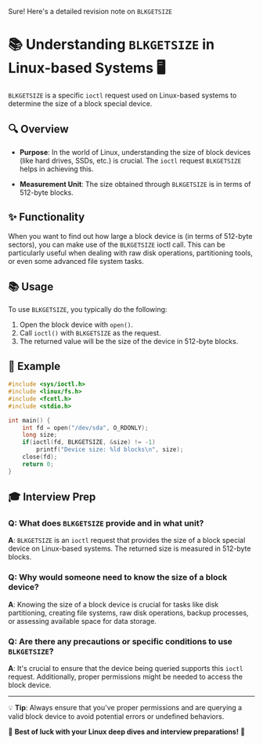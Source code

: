 Sure! Here's a detailed revision note on `BLKGETSIZE`


# 📚 **Understanding `BLKGETSIZE` in Linux-based Systems** 🖥️

`BLKGETSIZE` is a specific `ioctl` request used on Linux-based systems to determine the size of a block special device.

## 🔍 **Overview**

- **Purpose**: In the world of Linux, understanding the size of block devices (like hard drives, SSDs, etc.) is crucial. The `ioctl` request `BLKGETSIZE` helps in achieving this.

- **Measurement Unit**: The size obtained through `BLKGETSIZE` is in terms of 512-byte blocks.

## ✨ **Functionality**

When you want to find out how large a block device is (in terms of 512-byte sectors), you can make use of the `BLKGETSIZE` ioctl call. This can be particularly useful when dealing with raw disk operations, partitioning tools, or even some advanced file system tasks.

## 📚 **Usage**

To use `BLKGETSIZE`, you typically do the following:

1. Open the block device with `open()`.
2. Call `ioctl()` with `BLKGETSIZE` as the request.
3. The returned value will be the size of the device in 512-byte blocks.

## 🚀 **Example**

```c
#include <sys/ioctl.h>
#include <linux/fs.h>
#include <fcntl.h>
#include <stdio.h>

int main() {
    int fd = open("/dev/sda", O_RDONLY);
    long size;
    if(ioctl(fd, BLKGETSIZE, &size) != -1)
        printf("Device size: %ld blocks\n", size);
    close(fd);
    return 0;
}
```

## 🎓 **Interview Prep**

### **Q**: What does `BLKGETSIZE` provide and in what unit?
**A**: `BLKGETSIZE` is an `ioctl` request that provides the size of a block special device on Linux-based systems. The returned size is measured in 512-byte blocks.

### **Q**: Why would someone need to know the size of a block device?
**A**: Knowing the size of a block device is crucial for tasks like disk partitioning, creating file systems, raw disk operations, backup processes, or assessing available space for data storage.

### **Q**: Are there any precautions or specific conditions to use `BLKGETSIZE`?
**A**: It's crucial to ensure that the device being queried supports this `ioctl` request. Additionally, proper permissions might be needed to access the block device.

---

💡 **Tip**: Always ensure that you've proper permissions and are querying a valid block device to avoid potential errors or undefined behaviors.

🌟 **Best of luck with your Linux deep dives and interview preparations!** 🌟
